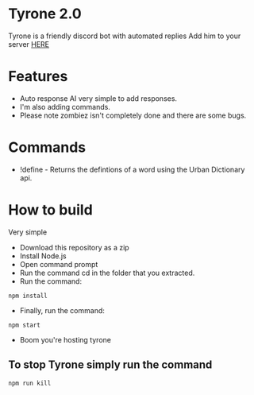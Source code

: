# Tyrone 2.0
Tyrone is a friendly discord bot with automated replies
Add him to your server [HERE](https://discordapp.com/oauth2/authorize?&client_id=300873594962051073&scope=bot)


# Features
* Auto response AI very simple to add responses.
* I'm also adding commands.
* Please note zombiez isn't completely done and there are some bugs.

# Commands
* !define - Returns the defintions of a word using the Urban Dictionary api.

# How to build
Very simple

+ Download this repository as a zip
+ Install Node.js
+ Open command prompt
+ Run the command cd in the folder that you extracted.
+ Run the command: 
```
npm install
```
+ Finally, run the command:
```
npm start
```
+ Boom you're hosting tyrone

## To stop Tyrone simply run the command
```
npm run kill
```
